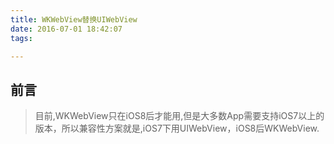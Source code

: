 ```yaml
---
title: WKWebView替换UIWebView
date: 2016-07-01 18:42:07
tags:

---
```

##  前言
>目前,WKWebView只在iOS8后才能用,但是大多数App需要支持iOS7以上的版本，所以兼容性方案就是,iOS7下用UIWebView，iOS8后WKWebView.